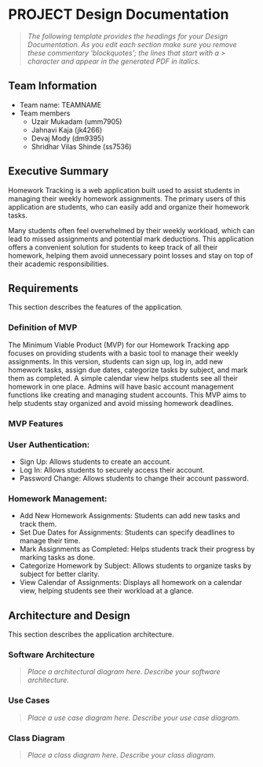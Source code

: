
# PROJECT Design Documentation

> _The following template provides the headings for your Design
> Documentation.  As you edit each section make sure you remove these
> commentary 'blockquotes'; the lines that start with a > character
> and appear in the generated PDF in italics._

## Team Information
* Team name: TEAMNAME
* Team members
  * Uzair Mukadam (umm7905)
  * Jahnavi Kaja (jk4266)
  * Devaj Mody (dm9395)
  * Shridhar Vilas Shinde (ss7536)

## Executive Summary

Homework Tracking is a web application built used to assist students in managing their weekly homework assignments. The primary users of this application are students, who can easily add and organize their homework tasks.

Many students often feel overwhelmed by their weekly workload, which can lead to missed assignments and potential mark deductions. This application offers a convenient solution for students to keep track of all their homework, helping them avoid unnecessary point losses and stay on top of their academic responsibilities.


## Requirements

This section describes the features of the application.

### Definition of MVP
The Minimum Viable Product (MVP) for our Homework Tracking app focuses on providing students with a basic tool to manage their weekly assignments. In this version, students can sign up, log in, add new homework tasks, assign due dates, categorize tasks by subject, and mark them as completed. A simple calendar view helps students see all their homework in one place. Admins will have basic account management functions like creating and managing student accounts. This MVP aims to help students stay organized and avoid missing homework deadlines.

### MVP Features
### User Authentication:
* Sign Up: Allows students to create an account.
* Log In: Allows students to securely access their account.
* Password Change: Allows students to change their account password.

### Homework Management:
* Add New Homework Assignments: Students can add new tasks and track them.
* Set Due Dates for Assignments: Students can specify deadlines to manage their time.
* Mark Assignments as Completed: Helps students track their progress by marking tasks as done.
* Categorize Homework by Subject: Allows students to organize tasks by subject for better clarity.
* View Calendar of Assignments: Displays all homework on a calendar view, helping students see their workload at a glance.

## Architecture and Design

This section describes the application architecture.

### Software Architecture
> _Place a architectural diagram here._
> _Describe your software architecture._


### Use Cases
> _Place a use case diagram here._
> _Describe your use case diagram._


### Class Diagram
> _Place a class diagram here._
> _Describe your class diagram._
